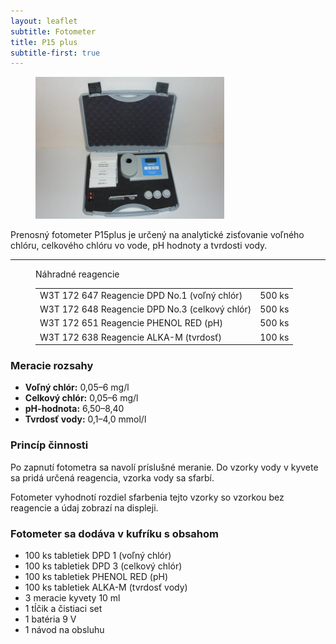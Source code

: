 ```yaml
---
layout: leaflet
subtitle: Fotometer
title: P15 plus
subtitle-first: true
---
```


<figure><img src="Fotometer P15 plus.jpg" style="width: 8cm" /></figure>

<p class="marquee">
    Prenosný fotometer P15plus je určený na analytické
    zisťovanie voľného chlóru, celkového chlóru vo vode, pH hodnoty a
    tvrdosti vody.
</p>

---

<figure>
    <div class="caption">Náhradné reagencie</div>
    <table>
        <tr><td>W3T 172 647 Reagencie DPD No.1 (voľný chlór)</td><td>500 ks</td></tr>
        <tr><td>W3T 172 648 Reagencie DPD No.3 (celkový chlór)</td><td>500 ks</td></tr>
        <tr><td>W3T 172 651 Reagencie PHENOL RED (pH)</td><td>500 ks</td></tr>
        <tr><td>W3T 172 638 Reagencie ALKA-M (tvrdosť)</td><td>100 ks</td></tr>
    </table>
</figure>

### Meracie rozsahy

* **Voľný chlór:** 0,05–6 mg/l
* **Celkový chlór:** 0,05–6 mg/l
* **pH-hodnota:** 6,50–8,40
* **Tvrdosť vody:** 0,1–4,0 mmol/l

### Princíp činnosti

Po zapnutí fotometra sa navolí príslušné meranie.
Do vzorky  vody v kyvete  sa pridá určená reagencia, vzorka vody sa sfarbí.

Fotometer vyhodnotí rozdiel sfarbenia tejto  vzorky so vzorkou bez reagencie a
údaj zobrazí na displeji.

### Fotometer sa dodáva v kufríku s obsahom

* 100 ks tabletiek DPD 1 (voľný chlór)
* 100 ks tabletiek DPD 3  (celkový chlór)
* 100 ks tabletiek PHENOL RED (pH)
* 100 ks tabletiek  ALKA-M (tvrdosť vody)
* 3 meracie kyvety 10 ml
* 1 tĺčik a čistiaci set
* 1 batéria 9 V
* 1 návod na obsluhu
